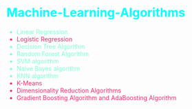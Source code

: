 <h1 style="color:cyan">Machine-Learning-Algorithms</h1>

<!-- <div style="color:#F67280"> -->
<div style="color:#FA2A70">
    <ul>
        <li style="color:aquamarine">Linear Regression</li>
        <li>Logistic Regression</li>
        <li style="color:aquamarine">Decision Tree Algorithm</li>
        <li style="color:aquamarine">Random Forest Algorithm</li>
        <li style="color:aquamarine">SVM algorithm</li>
        <li style="color:aquamarine">Naive Bayes algorithm</li>
        <li style="color:aquamarine">KNN algorithm</li>
        <li>K-Means</li>
        <li>Dimensionality Reduction Algorithms</li>
        <li>Gradient Boosting Algorithm and AdaBoosting Algorithm</li>
    </ul>
</div>
